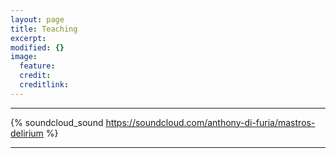 ```yaml
---
layout: page
title: Teaching
excerpt: 
modified: {} 
image:
  feature: 
  credit: 
  creditlink: 
---
```



---

{% soundcloud_sound https://soundcloud.com/anthony-di-furia/mastros-delirium %}

---



